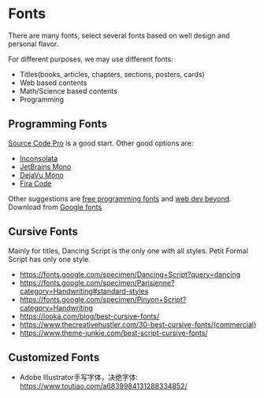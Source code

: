 # Fonts

There are many fonts, select several fonts based on well design and personal flavor.

For different purposes, we may use different fonts:
- Titles(books, articles, chapters, sections, posters, cards)
- Web based contents
- Math/Science based contents
- Programming 
 
## Programming Fonts
[Source Code Pro](https://github.com/adobe-fonts/source-code-pro) is a good start. Other
good options are:
- [Inconsolata](https://levien.com/type/myfonts/inconsolata.html)
- [JetBrains Mono](https://www.jetbrains.com/lp/mono/)
- [DejaVu Mono](https://dejavu-fonts.github.io/)
- [Fira Code](https://github.com/tonsky/FiraCode)

Other suggestions are 
[free programming fonts](https://www.webfx.com/blog/web-design/free-programming-fonts/)
and [web dev beyond](https://medium.com/web-dev-beyond/best-free-programming-fonts-2020-f243a6b4749a).
Download from [Google fonts](https://fonts.google.com/)

## Cursive Fonts
Mainly for titles, Dancing Script is the only one with all styles. Petit Formal Script
has only one style.
- https://fonts.google.com/specimen/Dancing+Script?query=dancing
- https://fonts.google.com/specimen/Parisienne?category=Handwriting#standard-styles
- https://fonts.google.com/specimen/Pinyon+Script?category=Handwriting
- https://looka.com/blog/best-cursive-fonts/
- https://www.thecreativehustler.com/30-best-cursive-fonts/(commercial)
- https://www.theme-junkie.com/best-script-cursive-fonts/

## Customized Fonts
- Adobe Illustrator手写字体，决绝字体: https://www.toutiao.com/a6839984131288334852/
